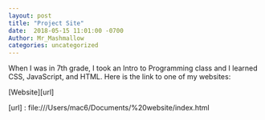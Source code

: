 ```yaml
---
layout: post
title: "Project Site"
date:  2018-05-15 11:01:00 -0700 
Author: Mr_Mashmallow
categories: uncategorized
---
```


When I was in 7th grade, I took an Intro to Programming class and I learned CSS, JavaScript, and HTML. 
Here is the link to one of my websites:

[Website][url]

[url] :   file:///Users/mac6/Documents/%20website/index.html
